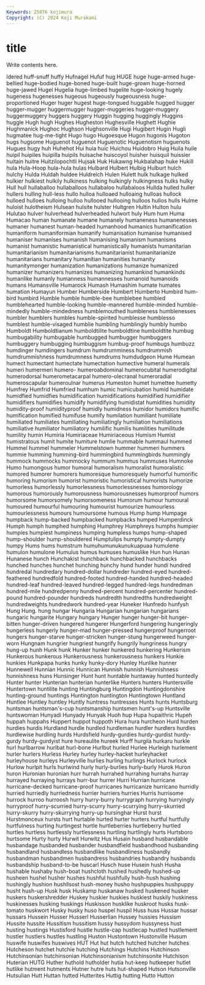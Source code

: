 ```yaml
---
Keywords: 25076 kojimura
Copyright: (C) 2024 Koji Murakami
---
```


# title

Write contents here.



ldered
huff-snuff huffy Hufnagel Hufuf hug HUGE huge huge-armed huge-bellied huge-bodied
huge-boned huge-built huge-grown huge-horned huge-jawed Hugel Hugelia huge-limbed hugelite huge-looking
hugely hugeness hugenesses hugeous hugeously hugeousness huge-proportioned Huger huger hugest
huge-tongued huggable hugged hugger hugger-mugger huggermugger hugger-muggeries hugger-muggery huggermuggery huggers
huggery Huggin hugging huggingly Huggins huggle Hugh hugh Hughes Hugheston
Hughesville Hughett Hughie Hughmanick Hughoc Hughson Hughsonville Hugi Hugibert Hugin
Hugli hugmatee hug-me-tight Hugo hugo Hugoesque Hugon hugonis Hugoton hugs
hugsome Huguenot huguenot Huguenotic Huguenotism huguenots Hugues hugy huh Huhehot
Hui huia huic Huichou Huidobro Huig Huila huile huipil huipiles
huipilla huipils huisache huiscoyol huisher huisquil huissier huitain huitre Huitzilopochtli
Hujsak Huk Hukawng Hukbalahap huke Hukill hula Hula-Hoop hula-hula hulas
Hulbard Hulbert Hulbig Hulburt hulch hulchy Hulda Huldah huldee Huldreich
Hulen Hulett hulk hulkage hulked hulkier hulkiest hulkily hulkiness hulking
hulkingly hulkingness hulks hulky Hull hull hullaballoo hullaballoos hullabaloo hullabaloos
Hullda hulled huller hullers hulling hull-less hullo hulloa hulloaed hulloaing
hulloas hullock hulloed hulloes hulloing hulloo hullooed hullooing hulloos hullos
hulls Hulme huloist hulotheism Hulsean hulsite hulster Hultgren Hultin Hulton
hulu Hulutao hulver hulverhead hulverheaded hulwort huly Hum hum Huma
Humacao human humanate humane humanely humaneness humanenesses humaner humanest human-headed
humanhood humanics humanification humaniform humaniformian humanify humanisation humanise humanised humaniser
humanises humanish humanising humanism humanisms humanist humanistic humanistical humanistically humanists
humanitarian humanitarianism humanitarianisms humanitarianist humanitarianize humanitarians humanitary humanitian humanities humanity
humanitymonger humanization humanizations humanize humanized humanizer humanizers humanizes humanizing humankind
humankinds humanlike humanly humanness humannesses humanoid humanoids humans Humansville Humarock
Humash Humashim humate humates humation Humayun Humber Humberside Humbert Humberto
Humbird hum-bird humbird Humble humble humble-bee humblebee humbled humblehearted humble-looking
humble-mannered humble-minded humble-mindedly humble-mindedness humblemouthed humbleness humblenesses humbler humblers humbles
humble-spirited humblesse humblesso humblest humble-visaged humblie humbling humblingly humbly humbo
Humboldt Humboldtianum humboldtilite humboldtine humboldtite humbug humbugability humbugable humbugged humbugger
humbuggers humbuggery humbugging humbuggism humbug-proof humbugs humbuzz humdinger humdingers humdrum
humdrumminess humdrummish humdrummishness humdrumness humdrums humdudgeon Hume Humean humect humectant
humectate humectation humective humeral humerals humeri humermeri humero- humeroabdominal humerocubital
humerodigital humerodorsal humerometacarpal humero-olecranal humeroradial humeroscapular humeroulnar humerus Humeston humet
humettee humetty Humfrey Humfrid Humfried humhum humic humicubation humid humidate
humidfied humidfies humidification humidifications humidified humidifier humidifiers humidifies humidify humidifying
humidistat humidities humidity humidity-proof humidityproof humidly humidness humidor humidors humific
humification humified humifuse humify humilation humiliant humiliate humiliated humiliates humiliating
humiliatingly humiliation humiliations humiliative humiliator humiliatory humilific humilis humilities humilitude
humility humin Humiria Humiriaceae Humiriaceous Humism Humist humistratous humit humite
humiture humlie hummable hummaul hummed Hummel hummel hummeler Hummelstown hummer
hummeri hummers hummie humming humming-bird hummingbird hummingbirds hummingly hummock hummocks
hummocky hummum hummus hummuses Humnoke Humo humongous humor humoral humoralism
humoralist humoralistic humored humorer humorers humoresque humoresquely humorful humorific humoring
humorism humorist humoristic humoristical humorists humorize humorless humorlessly humorlessness humorlessnesses
humorology humorous humorously humorousness humorousnesses humorproof humors humorsome humorsomely humorsomeness
Humorum humour humoural humoured humourful humouring humourist humourize humourless humourlessness
humours humoursome humous Hump hump Humpage humpback hump-backed humpbacked humpbacks
humped Humperdinck Humph humph humphed humphing Humphrey Humphreys humphs humpier
humpies humpiest humpiness humping humpless humps hump-shaped hump-shoulder hump-shouldered Humptulips
humpty humpty-dumpty humpy Hums hums humstrum humuhumunukunukuapuaa humulene humulon humulone
Humulus humus humuses humuslike Hun hun Hunan Hunanese hunch Hunchakist
hunchback hunchbacked hunchbacks hunched hunches hunchet hunching hunchy hund hunder
hundi hundred hundredal hundredary hundred-dollar hundreder hundred-eyed hundred-feathered hundredfold hundred-footed
hundred-handed hundred-headed hundred-leaf hundred-leaved hundred-legged hundred-legs hundredman hundred-mile hundredpenny hundred-percent
hundred-percenter hundred-pound hundred-pounder hundreds hundredth hundredths hundredweight hundredweights hundredwork hundred-year
Huneker Hunfredo hunfysh Hung Hung. hung hungar Hungaria Hungarian hungarian
hungarians hungaric hungarite Hungary hungary Hunger hunger hunger-bit hunger-bitten hunger-driven
hungered hungerer Hungerford hungering hungeringly hungerless hungerly hunger-mad hunger-pressed hungerproof
hungerroot hungers hunger-starve hunger-stricken hunger-stung hungerweed hunger-worn Hungnam hungrier hungriest
hungrify hungrily hungriness hungry hung-up hunh Hunk hunk Hunker hunker
hunkered hunkering Hunkerism Hunkerous hunkerous Hunkerousness hunkerousness hunkers Hunkie hunkies
Hunkpapa hunks hunky hunky-dory Hunley Hunlike hunner Hunnewell Hunnian Hunnic
Hunnican Hunnish hunnish Hunnishness hunnishness huns Hunsinger Hunt hunt huntable
huntaway hunted huntedly Hunter hunter Hunterian hunterian hunterlike Hunters hunters
Huntersville Huntertown huntilite hunting Huntingburg Huntingdon Huntingdonshire hunting-ground huntings Huntington
huntington Huntingtown Huntland Huntlee Huntley huntley Huntly huntress huntresses Hunts
hunts Huntsburg huntsman huntsman's-cup huntsmanship huntsmen hunt's-up Huntsville huntswoman Hunyadi
Hunyady Hunyak Huoh hup Hupa hupaithric Hupeh huppah huppahs Huppert
huppot huppoth Hura hura hurcheon Hurd hurden hurdies hurdis Hurdland
hurdle hurdled hurdleman hurdler hurdlers hurdles hurdlewise hurdling hurds Hurdsfield
hurdy-gurdies hurdy-gurdist hurdy-gurdy hurdy-gurdyist hure hureaulite hureek Hurff hurgila hurkaru
hurkle hurl hurlbarrow hurlbat hurl-bone Hurlbut hurled Hurlee Hurleigh hurlement
hurler hurlers Hurless Hurley hurley hurley-hacket hurleyhacket hurleyhouse hurleys Hurleyville
hurlies hurling hurlings Hurlock hurlock Hurlow hurlpit hurls hurlwind hurly
hurly-burlies hurly-burly Hurok Huron huron Huronian huronian hurr hurrah hurrahed
hurrahing hurrahs hurray hurrayed hurraying hurrays hurr-bur hurrer Hurri Hurrian
hurricane hurricane-decked hurricane-proof hurricanes hurricanize hurricano hurridly hurried hurriedly hurriedness
hurrier hurriers hurries Hurris hurrisome hurrock hurroo hurroosh hurry hurry-burry
hurrygraph hurrying hurryingly hurryproof hurry-scurried hurry-scurry hurry-scurrying hurry-skurried hurry-skurry hurry-skurrying
hurry-up hursinghar Hurst hurst Hurstmonceux hursts hurt hurtable hurted hurter
hurters hurtful hurtfully hurtfulness hurting hurtingest hurtle hurtleberries hurtleberry hurtled
hurtles hurtless hurtlessly hurtlessness hurtling hurtlingly hurts Hurtsboro hurtsome Hurty
hurty Hurwit Hurwitz Hus Husain husband husbandable husbandage husbanded husbander
husbandfield husbandhood husbanding husbandland husbandless husbandlike husbandliness husbandly husbandman husbandmen
husbandress husbandries husbandry husbands husbandship husband-to-be huscarl Husch huse Husein
hush Husha hushable hushaby hush-boat hushcloth hushed hushedly hushed-up husheen
hushel husher hushes hushful hushfully hush-hush hushing hushingly hushion hushllsost
hush-money husho hushpuppies hushpuppy husht hush-up Husk husk Huskamp huskanaw
husked huskened husker huskers huskershredder Huskey huskier huskies huskiest huskily
huskiness huskinesses husking huskings Huskisson husklike huskroot husks husk-tomato huskwort
Husky husky huso huspel huspil Huss huss Hussar hussar hussars
Hussein Husser Husserl Husserlian Hussey hussies Hussism Hussite hussite Hussitism
hussitism hussy hussydom hussyness hust husting hustings Hustisford hustle hustle-cap
hustlecap hustled hustlement hustler hustlers hustles hustling Huston Hustontown Hustonville
Husum huswife huswifes huswives HUT Hut hut hutch hutched hutcher
hutches Hutcheson hutchet hutchie hutching Hutchings Hutchins Hutchinson Hutchinsonian hutchinsonian
Hutchinsonianism hutchinsonite Hutchison Huterian HUTG Huther huthold hutholder hutia hut-keep
hutkeeper hutlet hutlike hutment hutments Hutner hutre huts hut-shaped Hutson
Hutsonville Hutsulian Hutt Huttan hutted Hutterites Huttig hutting Hutto Hutton
